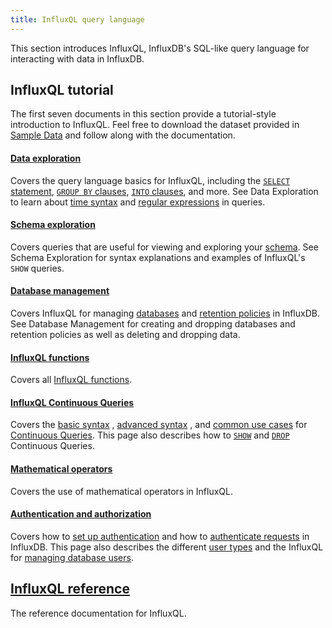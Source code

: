 ```yaml
---
title: InfluxQL query language
---
```


This section introduces InfluxQL, InfluxDB's SQL-like query language for
interacting with data in InfluxDB.

## InfluxQL tutorial
The first seven documents in this section provide a tutorial-style introduction
to InfluxQL.
Feel free to download the dataset provided in
[Sample Data](/influxdb/v1.5/query_language/data_download/) and follow along
with the documentation.

#### [Data exploration](/influxdb/v1.5/query_language/data_exploration/)

Covers the query language basics for InfluxQL, including the
[`SELECT` statement](/influxdb/v1.5/query_language/data_exploration/#the-basic-select-statement),
[`GROUP BY` clauses](/influxdb/v1.5/query_language/data_exploration/#the-group-by-clause),
[`INTO` clauses](/influxdb/v1.5/query_language/data_exploration/#the-into-clause), and more.
See Data Exploration to learn about
[time syntax](/influxdb/v1.5/query_language/data_exploration/#time-syntax) and
[regular expressions](/influxdb/v1.5/query_language/data_exploration/#regular-expressions) in
queries.

#### [Schema exploration](/influxdb/v1.5/query_language/schema_exploration/)

Covers queries that are useful for viewing and exploring your
[schema](/influxdb/v1.5/concepts/glossary/#schema).
See Schema Exploration for syntax explanations and examples of InfluxQL's `SHOW`
queries.

#### [Database management](/influxdb/v1.5/query_language/database_management/)

Covers InfluxQL for managing
[databases](/influxdb/v1.5/concepts/glossary/#database) and
[retention policies](/influxdb/v1.5/concepts/glossary/#retention-policy-rp) in
InfluxDB.
See Database Management for creating and dropping databases and retention
policies as well as deleting and dropping data.

#### [InfluxQL functions](/influxdb/v1.5/query_language/functions/)

Covers all [InfluxQL functions](/influxdb/v1.5/query_language/functions/).

#### [InfluxQL Continuous Queries](/influxdb/v1.5/query_language/continuous_queries/)

Covers the
[basic syntax](/influxdb/v1.5/query_language/continuous_queries/#basic-syntax)
,
[advanced syntax](/influxdb/v1.5/query_language/continuous_queries/#advanced-syntax)
,
and
[common use cases](/influxdb/v1.5/query_language/continuous_queries/#cq-use-cases)
for
[Continuous Queries](/influxdb/v1.5/concepts/glossary/#continuous-query-cq).
This page also describes how to
[`SHOW`](/influxdb/v1.5/query_language/continuous_queries/#list-cqs) and
[`DROP`](/influxdb/v1.5/query_language/continuous_queries/#delete-cqs)
Continuous Queries.

#### [Mathematical operators](/influxdb/v1.5/query_language/math_operators/)

Covers the use of mathematical operators in InfluxQL.

#### [Authentication and authorization](/influxdb/v1.5/query_language/authentication_and_authorization/)

Covers how to
[set up authentication](/influxdb/v1.5/query_language/authentication_and_authorization/#set-up-authentication)
and how to
[authenticate requests](/influxdb/v1.5/query_language/authentication_and_authorization/#authenticating-requests) in InfluxDB.
This page also describes the different
[user types](/influxdb/v1.5/query_language/authentication_and_authorization/#user-types-and-their-privileges) and the InfluxQL for
[managing database users](/influxdb/v1.5/query_language/authentication_and_authorization/#user-management-commands).

## [InfluxQL reference](/influxdb/v1.5/query_language/spec/)

The reference documentation for InfluxQL.

